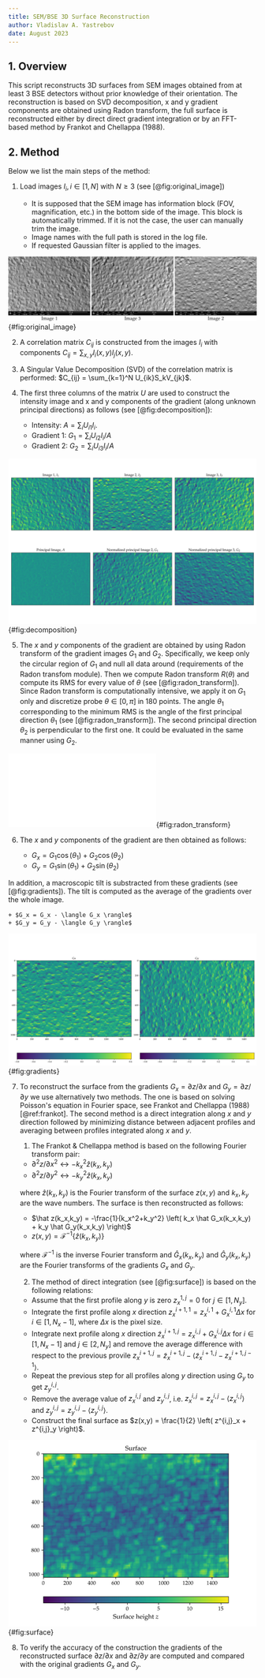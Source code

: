 ```yaml
---
title: SEM/BSE 3D Surface Reconstruction
author: Vladislav A. Yastrebov
date: August 2023
---
```


## 1. Overview

This script reconstructs 3D surfaces from SEM images obtained from at least 3 BSE detectors without prior knowledge of their orientation. The reconstruction is based on SVD decomposition, x and y gradient components are obtained using Radon transform, the full surface is reconstructed either by direct direct gradient integration or by an FFT-based method by Frankot and Chellappa (1988). 

## 2. Method

Below we list the main steps of the method:

1. Load images $I_i, i\in[1,N]$ with $N\ge3$ (see [@fig:original_image])

    + It is supposed that the SEM image has information block (FOV, magnification, etc.) in the bottom side of the image. This block is automatically trimmed. If it is not the case, the user can manually trim the image.
    + Image names with the full path is stored in the log file.
    + If requested Gaussian filter is applied to the images.

![Original SEM images from three BSE detectors](sems.jpg){#fig:original_image}

2. A correlation matrix $C_{ij}$ is constructed from the images $I_i$ with components $C_{ij} = \sum_{x,y} I_i(x,y)I_j(x,y)$.

3. A Singular Value Decomposition (SVD) of the correlation matrix is performed: $C_{ij} = \sum_{k=1}^N U_{ik}S_kV_{jk}$.

4. The first three columns of the matrix $U$ are used to construct the intensity image and x and y components of the gradient (along unknown principal directions) as follows (see [@fig:decomposition]):

    + Intensity: $A = \sum_i U_{i1} I_i$.
    + Gradient 1: $G_1 = \sum_i  U_{i2} I_i / A$
    + Gradient 2: $G_2 = \sum_i U_{i3} I_i / A$

![Original images $I_1,I_2,I_3$ obtained with three detectors and their principal components $A,G_1,G_2$ obtained through SVD](Images_decomposition.jpg){#fig:decomposition}

5. The $x$ and $y$ components of the gradient are obtained by using Radon transform of the gradient images $G_1$ and $G_2$. Specifically, we keep only the circular region of $G_1$ and null all data around (requirements of the Radon transfom module). Then we compute Radon transform $R(\theta)$ and compute its RMS for every value of $\theta$ (see [@fig:radon_transform]). Since Radon transform is computationally intensive, we apply it on $G_1$ only and discretize probe $\theta\in[0,\pi]$ in 180 points. The angle $\theta_1$ corresponding to the minimum RMS is the angle of the first principal direction $\theta_1$ (see [@fig:radon_transform]).
The second principal direction $\theta_2$ is perpendicular to the first one. It could be evaluated in the same manner using $G_2$. 

![RMS of the Radon transform of the gradient image $G_1$](RadonTransformRMS.pdf){#fig:radon_transform}

6. The $x$ and $y$ components of the gradient are then obtained as follows:

    + $G_x = G_1 \cos(\theta_1) + G_2 \cos(\theta_2)$
    + $G_y = G_1 \sin(\theta_1) + G_2 \sin(\theta_2)$

In addition, a macroscopic tilt is substracted from these gradients (see [@fig:gradients]). The tilt is computed as the average of the gradients over the whole image.

    + $G_x = G_x - \langle G_x \rangle$
    + $G_y = G_y - \langle G_y \rangle$

![Gradients $G_x = \partial z/\partial x$ and $G_y = \partial z/\partial y$](Gradients.jpg){#fig:gradients}

7. To reconstruct the surface from the gradients $G_x = \partial z/\partial x$ and $G_y = \partial z/\partial y$ we use alternatively two methods. The one is 
based on solving Poisson's equation in Fourier space, see Frankot and Chellappa (1988) [@ref:frankot]. The second method is a direct integration along $x$ and $y$ direction followed by minimizing distance between adjacent profiles and averaging between profiles integrated along $x$ and $y$.


    1. The Frankot & Chellappa method is based on the following Fourier transform pair:

    + $\partial^2 z/\partial x^2 \leftrightarrow -k_x^2 \hat z(k_x,k_y)$
    + $\partial^2 z/\partial y^2 \leftrightarrow -k_y^2 \hat z(k_x,k_y)$

    where $\hat z(k_x,k_y)$ is the Fourier transform of the surface $z(x,y)$ and $k_x,k_y$ are the wave numbers. The surface is then reconstructed as follows:

    + $\hat z(k_x,k_y) = -\frac{1}{k_x^2+k_y^2} \left( k_x \hat G_x(k_x,k_y) + k_y \hat G_y(k_x,k_y) \right)$
    + $z(x,y) = \mathcal{F}^{-1}\left\{ \hat z(k_x,k_y) \right\}$

    where $\mathcal{F}^{-1}$ is the inverse Fourier transform and $\hat G_x(k_x,k_y)$ and $\hat G_y(k_x,k_y)$ are the Fourier transforms of the gradients $G_x$ and $G_y$.

    2. The method of direct integration (see [@fig:surface]) is based on the following relations:

    + Assume that the first profile along $y$ is zero $z^{1,j}_x = 0$ for $j\in[1,N_y]$.
    + Integrate the first profile along $x$ direction $z^{i+1,1}_x = z^{i,1}_x + G_x^{i,1} \Delta x$ for $i\in[1,N_x-1]$, where $\Delta x$ is the pixel size.
    + Integrate next profile along $x$ direction $\tilde z^{i+1,j}_x = z^{i,j}_x + G_x^{i,j} \Delta x$ for $i\in[1,N_x-1]$ and $j\in[2,N_y]$ and remove the average difference with respect to the previous provile $z^{i+1,j}_x = \tilde z^{i+1,j}_x - \langle \tilde z^{i+1,j}_x - z^{i+1,j-1}_x \rangle$.
    + Repeat the previous step for all profiles along $y$ direction using $G_y$ to get $z^{i,j}_y$.
    + Remove the average value of $z^{i,j}_x$ and $z^{i,j}_y$, i.e. $z^{i,j}_x = z^{i,j}_x - \langle z^{i,j}_x \rangle$ and $z^{i,j}_y = z^{i,j}_y - \langle z^{i,j}_y \rangle$.
    + Construct the final surface as $z(x,y) = \frac{1}{2} \left( z^{i,j}_x + z^{i,j}_y \right)$.

![Reconstructed surface $z(x,y)$ using direct integration](Surface_DirectIntegration.jpg){#fig:surface}

8. To verify the accuracy of the construction the gradients of the reconstructed surface $\partial z/\partial x$ and $\partial z/\partial y$ are computed and compared with the original gradients $G_x$ and $G_y$.
